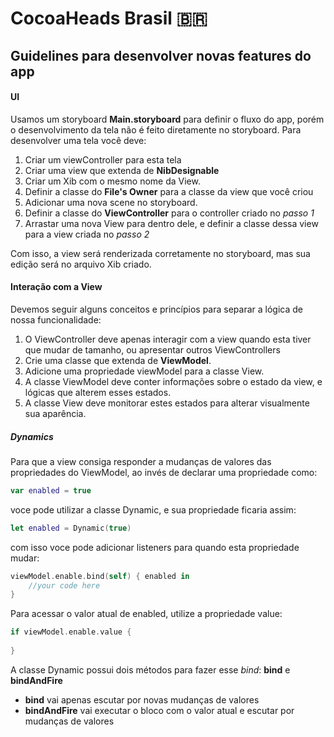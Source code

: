 # CocoaHeads Brasil 🇧🇷
## Guidelines para desenvolver novas features do app
#### UI
Usamos um storyboard **Main.storyboard** para definir o fluxo do app, porém o desenvolvimento da tela não é feito diretamente no storyboard. Para desenvolver uma tela você deve:

1. Criar um viewController para esta tela
2. Criar uma view que extenda de **NibDesignable**
3. Criar um Xib com o mesmo nome da View.
4. Definir a classe do **File's Owner** para a classe da view que você criou
5. Adicionar uma nova scene no storyboard.
6. Definir a classe do **ViewController** para o controller criado no *passo 1*
7. Arrastar uma nova View para dentro dele, e definir a classe dessa view para a view criada no *passo 2*

Com isso, a view será renderizada corretamente no storyboard, mas sua edição será no arquivo Xib criado.

#### Interação com a View
Devemos seguir alguns conceitos e princípios para separar a lógica de nossa funcionalidade:

1. O ViewController deve apenas interagir com a view quando esta tiver que mudar de tamanho, ou apresentar outros ViewControllers
2. Crie uma classe que extenda de **ViewModel**.
3. Adicione uma propriedade viewModel para a classe View.
4. A classe ViewModel deve conter informações sobre o estado da view, e lógicas que alterem esses estados.
5. A classe View deve monitorar estes estados para alterar visualmente sua aparência.

##### Dynamics
Para que a view consiga responder a mudanças de valores das propriedades do ViewModel, ao invés de declarar uma propriedade como:
```swift
var enabled = true
```
voce pode utilizar a classe Dynamic, e sua propriedade ficaria assim:
```swift
let enabled = Dynamic(true)
```
com isso voce pode adicionar listeners para quando esta propriedade mudar:
```swift
viewModel.enable.bind(self) { enabled in
	//your code here
}
```
Para acessar o valor atual de enabled, utilize a propriedade value:
```swift
if viewModel.enable.value {
	
}
```
A classe Dynamic possui dois métodos para fazer esse *bind*: **bind** e **bindAndFire**
* **bind** vai apenas escutar por novas mudanças de valores
* **bindAndFire** vai executar o bloco com o valor atual e escutar por mudanças de valores 
